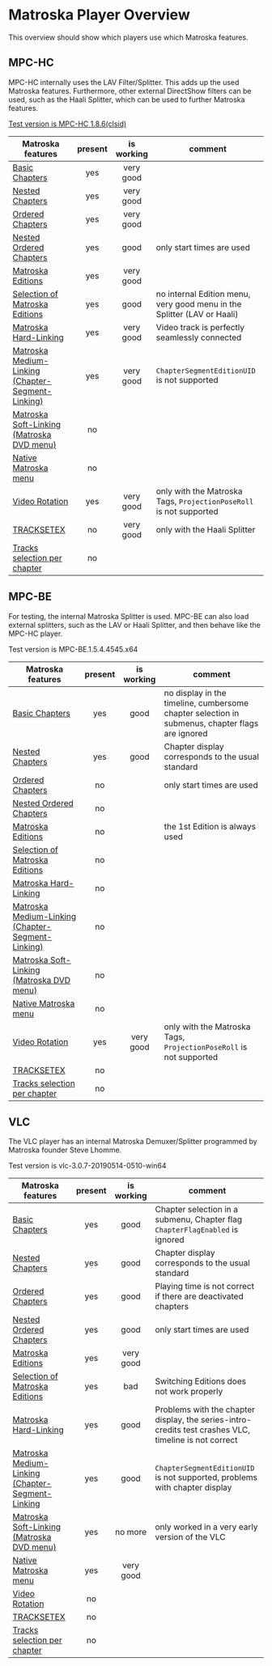 # Matroska Player Overview
This overview should show which players use which Matroska features.

## MPC-HC
MPC-HC internally uses the LAV Filter/Splitter. This adds up the used Matroska features. Furthermore, other external DirectShow filters can be used, such as the Haali Splitter, which can be used to further Matroska features.

[Test version is MPC-HC 1.8.6(clsid)](https://github.com/clsid2/mpc-hc/releases/tag/1.8.6)

Matroska features | present | is working | comment
------------------|:-------:|:----------:|----------
[Basic Chapters](BasicChapters.md) | yes | very good |
[Nested Chapters](NestedChapters.md) | yes | very good |
[Ordered Chapters](OrderedChapters.md) | yes | very good |
[Nested Ordered Chapters](NestedOrderedChapters.md) | yes | good | only start times are used
[Matroska Editions](EditionEntry.md)| yes | very good |
[Selection of Matroska Editions](EditionEntry.md#editions-selection-in-the-player) | yes | good | no internal Edition menu, very good menu in the Splitter (LAV or Haali)
[Matroska Hard-Linking](HardLinking.md)| yes | very good | Video track is perfectly seamlessly connected
[Matroska Medium-Linking (Chapter-Segment-Linking)](ChapterSegmentLinking.md)| yes | very good | `ChapterSegmentEditionUID` is not supported
[Matroska Soft-Linking (Matroska DVD menu)](MatroskaMenu.md#matroska-dvd-menu-matroska-soft-linking)| no | |
[Native Matroska menu](MatroskaMenu.md#native-matroska-menu)| no | |
[Video Rotation](Rotate.md)| yes | very good | only with the Matroska Tags, `ProjectionPoseRoll` is not supported
[TRACKSETEX](TRACKSETEX.md)| no | very good | only with the Haali Splitter
[Tracks selection per chapter](ChapterTrack.md)| no | |

## MPC-BE
For testing, the internal Matroska Splitter is used. MPC-BE can also load external splitters, such as the LAV or Haali Splitter, and then behave like the MPC-HC player.

Test version is MPC-BE.1.5.4.4545.x64

Matroska features | present | is working | comment
------------------|:-------:|:----------:|----------
[Basic Chapters](BasicChapters.md) | yes | good | no display in the timeline, cumbersome chapter selection in submenus, chapter flags are ignored
[Nested Chapters](NestedChapters.md) | yes | good | Chapter display corresponds to the usual standard
[Ordered Chapters](OrderedChapters.md) | no | | only start times are used
[Nested Ordered Chapters](NestedOrderedChapters.md) | no | |
[Matroska Editions](EditionEntry.md)| no | | the 1st Edition is always used
[Selection of Matroska Editions](EditionEntry.md#editions-selection-in-the-player) | no | |
[Matroska Hard-Linking](HardLinking.md)| no | |
[Matroska Medium-Linking (Chapter-Segment-Linking)](ChapterSegmentLinking.md)| no | |
[Matroska Soft-Linking (Matroska DVD menu)](MatroskaMenu.md#matroska-dvd-menu-matroska-soft-linking)| no | |
[Native Matroska menu](MatroskaMenu.md#native-matroska-menu)| no | |
[Video Rotation](Rotate.md)| yes | very good | only with the Matroska Tags, `ProjectionPoseRoll` is not supported
[TRACKSETEX](TRACKSETEX.md)| no | |
[Tracks selection per chapter](ChapterTrack.md)| no | |

## VLC
The VLC player has an internal Matroska Demuxer/Splitter programmed by Matroska founder Steve Lhomme.

Test version is vlc-3.0.7-20190514-0510-win64

Matroska features | present | is working | comment
------------------|:-------:|:----------:|----------
[Basic Chapters](BasicChapters.md) | yes | good | Chapter selection in a submenu, Chapter flag `ChapterFlagEnabled` is ignored
[Nested Chapters](NestedChapters.md) | yes | good | Chapter display corresponds to the usual standard
[Ordered Chapters](OrderedChapters.md) | yes | good | Playing time is not correct if there are deactivated chapters
[Nested Ordered Chapters](NestedOrderedChapters.md) | yes | good | only start times are used
[Matroska Editions](EditionEntry.md) | yes | very good |
[Selection of Matroska Editions](EditionEntry.md#editions-selection-in-the-player) | yes | bad | Switching Editions does not work properly
[Matroska Hard-Linking](HardLinking.md) | yes | good | Problems with the chapter display, the series-intro-credits test crashes VLC, timeline is not correct
[Matroska Medium-Linking (Chapter-Segment-Linking](ChapterSegmentLinking.md) | yes | good | `ChapterSegmentEditionUID` is not supported, problems with chapter display
[Matroska Soft-Linking (Matroska DVD menu)](MatroskaMenu.md#matroska-dvd-menu-matroska-soft-linking) | yes | no more | only worked in a very early version of the VLC
[Native Matroska menu](MatroskaMenu.md#native-matroska-menu) | yes | very good |
[Video Rotation](Rotate.md) | no | |
[TRACKSETEX](TRACKSETEX.md) | no | |
[Tracks selection per chapter](ChapterTrack.md) | no | |